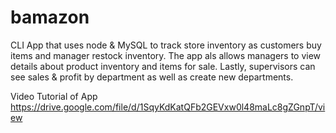 # bamazon
CLI App that uses node &amp; MySQL to track store inventory as customers buy items and  manager restock inventory.  The app als allows managers to view details about product inventory and items for sale.  Lastly, supervisors can see sales & profit by department as well as create new departments.

Video Tutorial of App
https://drive.google.com/file/d/1SqyKdKatQFb2GEVxw0l48maLc8gZGnpT/view
